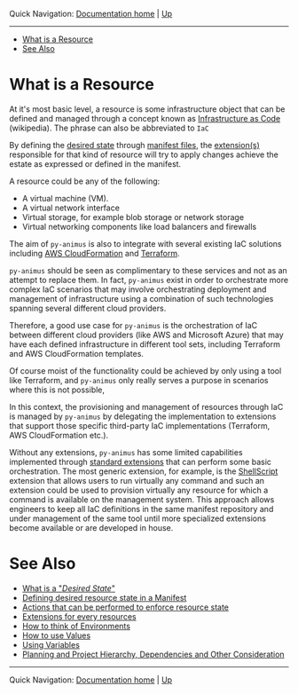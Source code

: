 Quick Navigation: [Documentation home](../../README.md) | [Up](./README.md)

<hr />

- [What is a Resource](#what-is-a-resource)
- [See Also](#see-also)

# What is a Resource
     
At it's most basic level, a resource is some infrastructure object that can be defined and managed through a concept known as [Infrastructure as Code](https://en.wikipedia.org/wiki/Infrastructure_as_code) (wikipedia). The phrase can also be abbreviated to `IaC`

By defining the [desired state](./02-what-is-desired-state.md) through [manifest files](./03-defining-desired-resource-state-in-a-manifest.md), the [extension(s)](./05-extensions-for-every-resources.md) responsible for that kind of resource will try to apply changes achieve the estate as expressed or defined in the manifest.

A resource could be any of the following:

* A virtual machine (VM).
* A virtual network interface
* Virtual storage, for example blob storage or network storage 
* Virtual networking components like load balancers and firewalls

The aim of `py-animus` is also to integrate with several existing IaC solutions including [AWS CloudFormation](https://en.wikipedia.org/wiki/AWS_CloudFormation) and [Terraform](https://en.wikipedia.org/wiki/Terraform_(software)). 

`py-animus` should be seen as complimentary to these services and not as an attempt to replace them. In fact, `py-animus` exist in order to orchestrate more complex IaC scenarios that may involve orchestrating deployment and management of infrastructure using a combination of such technologies spanning several different cloud providers.

Therefore, a good use case for `py-animus` is the orchestration of IaC between different cloud providers (like AWS and Microsoft Azure) that may have each defined infrastructure in different tool sets, including Terraform and AWS CloudFormation templates.

Of course moist of the functionality could be achieved by only using a tool like Terraform, and `py-animus` only really serves a purpose in scenarios where this is not possible,

In this context, the provisioning and management  of resources through IaC is managed by `py-animus` by delegating the implementation to extensions that support those specific third-party IaC implementations (Terraform, AWS CloudFormation etc.).

Without any extensions, `py-animus` has some limited capabilities implemented through [standard extensions](../03-standard-extensions-documentation/README.md) that can perform some basic orchestration. The most generic extension, for example, is the [ShellScript](../03-standard-extensions-documentation/03-other/02-shell-script.md) extension that allows users to run virtually any command and such an extension could be used to provision virtually any resource for which a command is available on the management system. This approach allows engineers to keep all IaC definitions in the same manifest repository and under management of the same tool until more specialized extensions become available or are developed in house.

# See Also

* [What is a "_Desired State_"](./02-what-is-desired-state.md)
* [Defining desired resource state in a Manifest](./03-defining-desired-resource-state-in-a-manifest.md)
* [Actions that can be performed to enforce resource state](./04-actions-that-can-be-performed-to-enforce-resource-state.md)
* [Extensions for every resources](./05-extensions-for-every-resources.md)
* [How to think of Environments](./06-environments.md)
* [How to use Values](./07-values.md)
* [Using Variables](./08-variables.md)
* [Planning and Project Hierarchy, Dependencies and Other Consideration](./09-planning-and-hierarchy.md)

<hr />

Quick Navigation: [Documentation home](../../../README.md) | [Up](./README.md)
